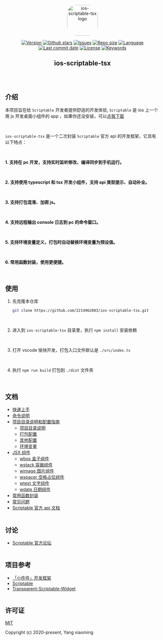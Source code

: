 <p align="center"><a href="https://github.com/2214962083/ios-scriptable-tsx" target="_blank" rel="noopener noreferrer"><img width="100" src="https://p.pstatp.com/origin/1383f0000b2ce54d280a2" alt="ios-scriptable-tsx logo" style="border-radius: 30px;"></a></p>

<p align="center">
  <!-- package.json 版本 -->
  <a href="https://github.com/2214962083/ios-scriptable-tsx"><img src="https://img.shields.io/github/package-json/v/2214962083/ios-scriptable-tsx" alt="Version"></a>
  <!-- star数量 -->
  <a href="https://github.com/2214962083/ios-scriptable-tsx"><img src="https://img.shields.io/github/stars/2214962083/ios-scriptable-tsx" alt="Github stars"></a>
  <!-- issues -->
  <a href="https://github.com/2214962083/ios-scriptable-tsx/issues"><img src="https://img.shields.io/github/issues/2214962083/ios-scriptable-tsx" alt="Issues"></a>
  <!-- 仓库大小 -->
  <a href="https://github.com/2214962083/ios-scriptable-tsx"><img src="https://img.shields.io/github/repo-size/2214962083/ios-scriptable-tsx" alt="Repo size"></a>
  <!-- 语言 -->
  <a href="https://github.com/2214962083/ios-scriptable-tsx"><img src="https://img.shields.io/github/languages/top/2214962083/ios-scriptable-tsx" alt="Language"></a>
  <!-- 最后一次提交时间 -->
  <a href="https://github.com/2214962083/ios-scriptable-tsx"><img src="https://img.shields.io/github/last-commit/2214962083/ios-scriptable-tsx" alt="Last commit date"></a>
  <!-- 证书 -->
  <a href="https://github.com/2214962083/ios-scriptable-tsx/blob/dev/LICENSE"><img src="https://img.shields.io/github/license/2214962083/ios-scriptable-tsx" alt="License"></a>
  <!-- package.json 关键词 -->
  <a href="https://github.com/2214962083/ios-scriptable-tsx"><img src="https://img.shields.io/github/package-json/keywords/2214962083/ios-scriptable-tsx" alt="Keywords"></a>
</p>
<h2 align="center">ios-scriptable-tsx</h2>

<br/><br/>

## 介绍

本项目旨在给 `Scriptable` 开发者提供舒适的开发体验,  `Scriptable` 是 ios 上一个用 js 开发桌面小组件的 app ，如果你还没安装，可以[点我下载](https://apps.apple.com/us/app/scriptable/id1405459188)

<br/>

`ios-scriptable-tsx` 是一个二次封装 `Scriptable` 官方 api 的开发框架，它具有以下特点：

<br/>

**1. 支持在 pc 开发，支持实时监听修改、编译同步到手机运行。**

<br/>

**2. 支持使用 typescript 和 tsx 开发小组件，支持 api 类型提示、自动补全。**

<br/>

**3. 支持打包混淆、加密 js。**

<br/>

**4. 支持远程输出 console 日志到 pc 的命令窗口。**

<br/>

**5. 支持环境变量定义，打包时自动替换环境变量为预设值。**

<br/>

**6. 常用函数封装，使用更便捷。**

<br/>

## 使用

1. 先克隆本仓库

    ```bash
    git clone https://github.com/2214962083/ios-scriptable-tsx.git
    ```

<br/>

2. 进入到 `ios-scriptable-tsx` 目录里，执行 `npm install` 安装依赖
   

<br/>

3. 打开 vscode 愉快开发，打包入口文件默认是 `./src/index.ts`
   

<br/>

4. 执行 `npm run build` 打包到 `./dist` 文件夹

<br/>

## 文档
- [快速上手](./docs/quick-start.md#quick-start)
- [命令说明](./docs/quick-start.md#command-introduction)
- [项目目录说明和配置指南](./docs/config.md#config-introduction)
  - [项目目录说明](./docs/config.md#project-dir-introduction)
  - [打包配置](./docs/config.md#scriptable-config)
  - [其他配置](./docs/config.md#others-config)
  - [环境变量](./docs/config.md#env-config)
- [JSX 组件](./docs/widget-element.md#jsx-element)
  - [wbox 盒子组件](./docs/widget-element.md#wbox)
  - [wstack 容器组件](./docs/widget-element.md#wstack)
  - [wimage 图片组件](./docs/widget-element.md#wimage)
  - [wspacer 空格占位组件](./docs/widget-element.md#wspacer)
  - [wtext 文字组件](./docs/widget-element.md#wtext)
  - [wdate 日期组件](./docs/widget-element.md#wdate)
- [常用函数封装](https://github.com/2214962083/ios-scriptable-tsx/blob/master/src/lib/help.ts)
- [常见问题](./docs/questions.md)
- [Scriptable 官方 api 文档](https://docs.scriptable.app/)<br/><br/>

## 讨论

- [Scriptable 官方论坛](https://talk.automators.fm/c/scriptable/13)<br/><br/>

## 项目参考

- [「小件件」开发框架](https://github.com/im3x/Scriptables)
- [Scriptable](https://github.com/dompling/Scriptable)
- [Transparent-Scriptable-Widget](https://github.com/mzeryck/Transparent-Scriptable-Widget)<br/><br/>

## 许可证

[MIT](https://opensource.org/licenses/MIT)

Copyright (c) 2020-present, Yang xiaoming
